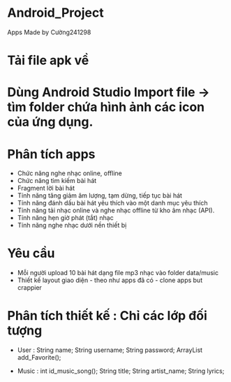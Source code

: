 # Android_Project
Apps Made by Cường241298
# Tải file apk về 
# Dùng Android Studio Import file -> tìm folder chứa hình ảnh các icon của ứng dụng.
# Phân tích apps 
- Chức năng nghe nhạc online, offline
- Chức năng tìm kiếm bài hát
- Fragment lời bài hát
- Tính năng tăng giảm âm lượng, tạm dừng, tiếp tục bài hát
- Tính năng đánh dấu bài hát yêu thích vào một danh mục yêu thích
- Tính năng tải nhạc online và nghe nhạc offline từ kho âm nhạc (API).
- Tính năng hẹn giờ phát (tắt) nhạc
- Tính năng nghe nhạc dưới nền thiết bị

# Yêu cầu
- Mỗi người upload 10 bài hát dạng file mp3 nhạc vào folder data/music
- Thiết kế layout giao diện - theo như apps đã có - clone apps but crappier


# Phân tích thiết kế : Chỉ các lớp đối tượng
- User : String name;
         String username;
         String password;
         ArrayList<id> add_Favorite();
         
- Music : int id_music_song();
          String title;
          String artist_name;
          String lyrics;
          
  
